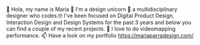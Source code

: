 👋 Hola, my name is Maria
🦄 I'm a design unicorn
🎨 a multidisciplinary designer who codes.🤓 I've been focused on Digital Product Design, Interaction Design and Design Systems for the past 3 years and below you can find a couple of my recent projects.
💞️ I love to do videomapping performance.
📫 Have a look on my portfolio https://mariaparradesign.com/

<!---
Maria-p92/Maria-p92 is a ✨ special ✨ repository because its `README.md` (this file) appears on your GitHub profile.
You can click the Preview link to take a look at your changes.
--->
